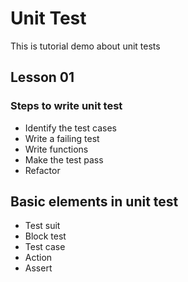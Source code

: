 # Unit Test

This is tutorial demo about unit tests

## Lesson 01

### Steps to write unit test

- Identify the test cases
- Write a failing test
- Write functions
- Make the test pass
- Refactor

## Basic elements in unit test

- Test suit
- Block test
- Test case
- Action
- Assert

